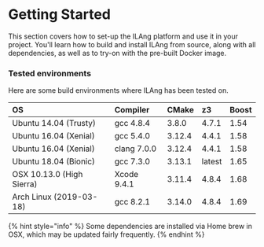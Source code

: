 # Getting Started

This section covers how to set-up the ILAng platform and use it in your project. You'll learn how to build and install ILAng from source, along with all dependencies, as well as to try-on with the pre-built Docker image. 

### Tested environments

Here are some build environments where ILAng has been tested on.  

| OS                      | Compiler | CMake | z3 | Boost |
| :---------------------  | :------- | :---  | :--- | :--- |
| Ubuntu 14.04 \(Trusty\) | gcc 4.8.4 | 3.8.0 | 4.7.1 | 1.54 |
| Ubuntu 16.04 \(Xenial\) | gcc 5.4.0 | 3.12.4 | 4.4.1 | 1.58 |
| Ubuntu 16.04 \(Xenial\) | clang 7.0.0 | 3.12.4 | 4.4.1 | 1.58 |
| Ubuntu 18.04 \(Bionic\) | gcc 7.3.0 | 3.13.1 | latest | 1.65 |
| OSX 10.13.0 \(High Sierra\) | Xcode 9.4.1 | 3.11.4 | 4.8.4 | 1.68 |
| Arch Linux \(2019-03-18\) | gcc 8.2.1 | 3.14.0 | 4.8.4 | 1.69 |

{% hint style="info" %}
Some dependencies are installed via Home brew in OSX, which may be updated fairly frequently. 
{% endhint %}


